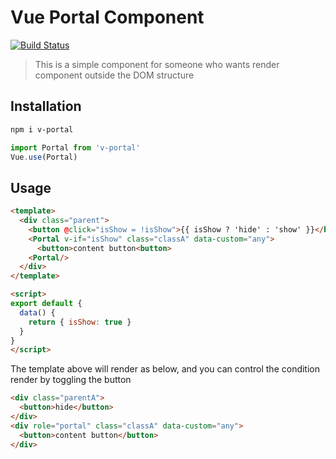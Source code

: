 # Vue Portal Component

[![Build Status](https://travis-ci.org/nick-ChenZe/vue-portal.svg?branch=master)](https://travis-ci.org/nick-ChenZe/vue-portal)

> This is a simple component for someone who wants render component outside the DOM structure

## Installation

```bash
npm i v-portal
```

```js
import Portal from 'v-portal'
Vue.use(Portal)
```

## Usage

```html
<template>
  <div class="parent">
    <button @click="isShow = !isShow">{{ isShow ? 'hide' : 'show' }}</button>
    <Portal v-if="isShow" class="classA" data-custom="any">
      <button>content button<button>
    <Portal/>
  </div>
</template>

<script>
export default {
  data() {
    return { isShow: true }
  }
}
</script>
```

The template above will render as below, and you can control the condition render by toggling the button

```html
<div class="parentA">
  <button>hide</button>
</div>
<div role="portal" class="classA" data-custom="any">
  <button>content button</button>
</div>
```
